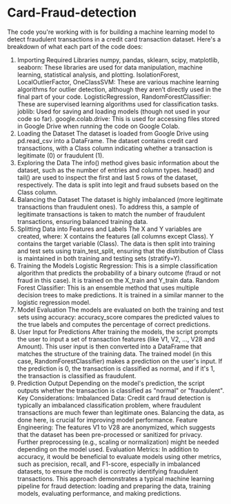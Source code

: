# Card-Fraud-detection
The code you're working with is for building a machine learning model to detect fraudulent transactions in a credit card transaction dataset. Here's a breakdown of what each part of the code does:

1. Importing Required Libraries
numpy, pandas, sklearn, scipy, matplotlib, seaborn: These libraries are used for data manipulation, machine learning, statistical analysis, and plotting.
IsolationForest, LocalOutlierFactor, OneClassSVM: These are various machine learning algorithms for outlier detection, although they aren’t directly used in the final part of your code.
LogisticRegression, RandomForestClassifier: These are supervised learning algorithms used for classification tasks.
joblib: Used for saving and loading models (though not used in your code so far).
google.colab.drive: This is used for accessing files stored in Google Drive when running the code on Google Colab.
2. Loading the Dataset
The dataset is loaded from Google Drive using pd.read_csv into a DataFrame. The dataset contains credit card transactions, with a Class column indicating whether a transaction is legitimate (0) or fraudulent (1).
3. Exploring the Data
The info() method gives basic information about the dataset, such as the number of entries and column types.
head() and tail() are used to inspect the first and last 5 rows of the dataset, respectively.
The data is split into legit and fraud subsets based on the Class column.
4. Balancing the Dataset
The dataset is highly imbalanced (more legitimate transactions than fraudulent ones). To address this, a sample of legitimate transactions is taken to match the number of fraudulent transactions, ensuring balanced training data.
5. Splitting Data into Features and Labels
The X and Y variables are created, where:
X contains the features (all columns except Class).
Y contains the target variable (Class).
The data is then split into training and test sets using train_test_split, ensuring that the distribution of Class is maintained in both training and testing sets (stratify=Y).
6. Training the Models
Logistic Regression: This is a simple classification algorithm that predicts the probability of a binary outcome (fraud or not fraud in this case). It is trained on the X_train and Y_train data.
Random Forest Classifier: This is an ensemble method that uses multiple decision trees to make predictions. It is trained in a similar manner to the logistic regression model.
7. Model Evaluation
The models are evaluated on both the training and test sets using accuracy:
accuracy_score compares the predicted values to the true labels and computes the percentage of correct predictions.
8. User Input for Predictions
After training the models, the script prompts the user to input a set of transaction features (like V1, V2, ..., V28 and Amount).
This user input is then converted into a DataFrame that matches the structure of the training data.
The trained model (in this case, RandomForestClassifier) makes a prediction on the user's input. If the prediction is 0, the transaction is classified as normal, and if it's 1, the transaction is classified as fraudulent.
9. Prediction Output
Depending on the model's prediction, the script outputs whether the transaction is classified as "normal" or "fraudulent".
Key Considerations:
Imbalanced Data: Credit card fraud detection is typically an imbalanced classification problem, where fraudulent transactions are much fewer than legitimate ones. Balancing the data, as done here, is crucial for improving model performance.
Feature Engineering: The features V1 to V28 are anonymized, which suggests that the dataset has been pre-processed or sanitized for privacy. Further preprocessing (e.g., scaling or normalization) might be needed depending on the model used.
Evaluation Metrics: In addition to accuracy, it would be beneficial to evaluate models using other metrics, such as precision, recall, and F1-score, especially in imbalanced datasets, to ensure the model is correctly identifying fraudulent transactions.
This approach demonstrates a typical machine learning pipeline for fraud detection: loading and preparing the data, training models, evaluating performance, and making predictions.

